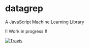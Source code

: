 # datagrep

A JavaScript Machine Learning Library

!! Work in progress !!

[![Travis](https://travis-ci.org/mjschock/datagrep.svg?branch=master)]()